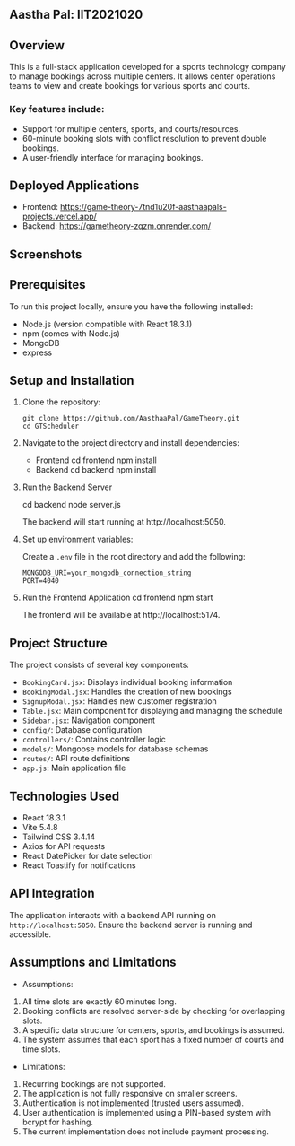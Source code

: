 ## Aastha Pal: IIT2021020

## Overview
This is a full-stack application developed for a sports technology company to manage bookings across multiple centers. It allows center operations teams to view and create bookings for various sports and courts.

### Key features include:

- Support for multiple centers, sports, and courts/resources.
- 60-minute booking slots with conflict resolution to prevent double bookings.
- A user-friendly interface for managing bookings.


## Deployed Applications
- Frontend: https://game-theory-7tnd1u20f-aasthaapals-projects.vercel.app/
- Backend: https://gametheory-zqzm.onrender.com/

## Screenshots



## Prerequisites

To run this project locally, ensure you have the following installed:
- Node.js (version compatible with React 18.3.1)
- npm (comes with Node.js)
- MongoDB
- express


## Setup and Installation 

1. Clone the repository:
   ```
   git clone https://github.com/AasthaaPal/GameTheory.git
   cd GTScheduler
   ```
2. Navigate to the project directory and install dependencies:
   
   
   - Frontend
    cd frontend
    npm install
    - Backend
    cd backend
    npm install

3. Run the Backend Server
    
    cd backend
    node server.js
    
    The backend will start running at http://localhost:5050.

4. Set up environment variables:

   Create a `.env` file in the root directory and add the following:
   ```
   MONGODB_URI=your_mongodb_connection_string
   PORT=4040
   ```

5. Run the Frontend Application
    cd frontend
    npm start
    
    The frontend will be available at http://localhost:5174.




## Project Structure
The project consists of several key components:
- `BookingCard.jsx`: Displays individual booking information
- `BookingModal.jsx`: Handles the creation of new bookings
- `SignupModal.jsx`: Handles new customer registration
- `Table.jsx`: Main component for displaying and managing the schedule
- `Sidebar.jsx`: Navigation component
- `config/`: Database configuration
- `controllers/`: Contains controller logic
- `models/`: Mongoose models for database schemas
- `routes/`: API route definitions
- `app.js`: Main application file

## Technologies Used
- React 18.3.1
- Vite 5.4.8
- Tailwind CSS 3.4.14
- Axios for API requests
- React DatePicker for date selection
- React Toastify for notifications


## API Integration
The application interacts with a backend API running on `http://localhost:5050`. Ensure the backend server is running and accessible.

## Assumptions and Limitations
- Assumptions:

1. All time slots are exactly 60 minutes long.
2. Booking conflicts are resolved server-side by checking for overlapping slots.
3. A specific data structure for centers, sports, and bookings is assumed.
4. The system assumes that each sport has a fixed number of courts and time slots.


- Limitations:

1. Recurring bookings are not supported.
2. The application is not fully responsive on smaller screens.
3. Authentication is not implemented (trusted users assumed).
4. User authentication is implemented using a PIN-based system with bcrypt for hashing.
5. The current implementation does not include payment processing.


